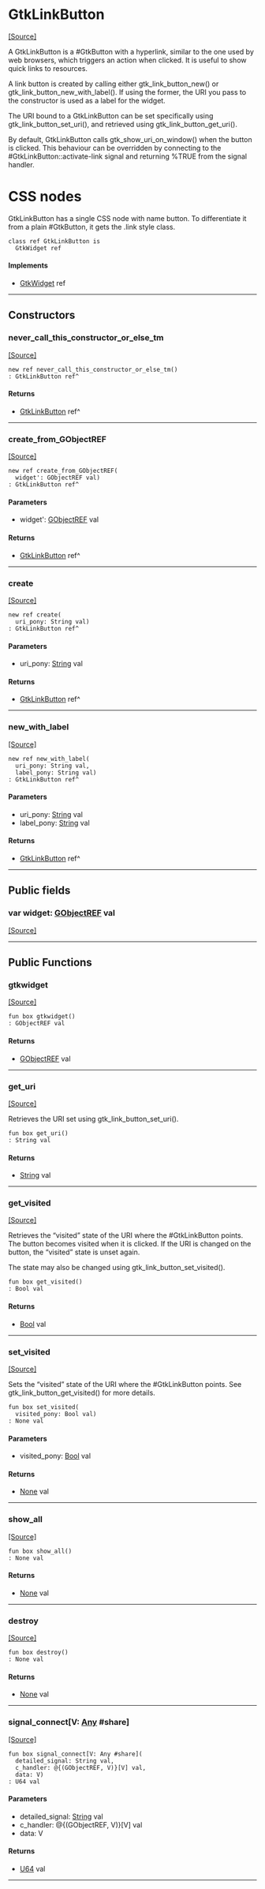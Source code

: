 # GtkLinkButton
<span class="source-link">[[Source]](src/gtk3/GtkLinkButton.md#L6)</span>

A GtkLinkButton is a #GtkButton with a hyperlink, similar to the one
used by web browsers, which triggers an action when clicked. It is useful
to show quick links to resources.

A link button is created by calling either gtk_link_button_new() or
gtk_link_button_new_with_label(). If using the former, the URI you pass
to the constructor is used as a label for the widget.

The URI bound to a GtkLinkButton can be set specifically using
gtk_link_button_set_uri(), and retrieved using gtk_link_button_get_uri().

By default, GtkLinkButton calls gtk_show_uri_on_window() when the button is
clicked. This behaviour can be overridden by connecting to the
#GtkLinkButton::activate-link signal and returning %TRUE from the
signal handler.

# CSS nodes

GtkLinkButton has a single CSS node with name button. To differentiate
it from a plain #GtkButton, it gets the .link style class.


```pony
class ref GtkLinkButton is
  GtkWidget ref
```

#### Implements

* [GtkWidget](gtk3-GtkWidget.md) ref

---

## Constructors

### never_call_this_constructor_or_else_tm
<span class="source-link">[[Source]](src/gtk3/GtkLinkButton.md#L32)</span>


```pony
new ref never_call_this_constructor_or_else_tm()
: GtkLinkButton ref^
```

#### Returns

* [GtkLinkButton](gtk3-GtkLinkButton.md) ref^

---

### create_from_GObjectREF
<span class="source-link">[[Source]](src/gtk3/GtkLinkButton.md#L35)</span>


```pony
new ref create_from_GObjectREF(
  widget': GObjectREF val)
: GtkLinkButton ref^
```
#### Parameters

*   widget': [GObjectREF](gtk3-..-gobject-GObjectREF.md) val

#### Returns

* [GtkLinkButton](gtk3-GtkLinkButton.md) ref^

---

### create
<span class="source-link">[[Source]](src/gtk3/GtkLinkButton.md#L39)</span>


```pony
new ref create(
  uri_pony: String val)
: GtkLinkButton ref^
```
#### Parameters

*   uri_pony: [String](builtin-String.md) val

#### Returns

* [GtkLinkButton](gtk3-GtkLinkButton.md) ref^

---

### new_with_label
<span class="source-link">[[Source]](src/gtk3/GtkLinkButton.md#L42)</span>


```pony
new ref new_with_label(
  uri_pony: String val,
  label_pony: String val)
: GtkLinkButton ref^
```
#### Parameters

*   uri_pony: [String](builtin-String.md) val
*   label_pony: [String](builtin-String.md) val

#### Returns

* [GtkLinkButton](gtk3-GtkLinkButton.md) ref^

---

## Public fields

### var widget: [GObjectREF](gtk3-..-gobject-GObjectREF.md) val
<span class="source-link">[[Source]](src/gtk3/GtkLinkButton.md#L29)</span>



---

## Public Functions

### gtkwidget
<span class="source-link">[[Source]](src/gtk3/GtkLinkButton.md#L31)</span>


```pony
fun box gtkwidget()
: GObjectREF val
```

#### Returns

* [GObjectREF](gtk3-..-gobject-GObjectREF.md) val

---

### get_uri
<span class="source-link">[[Source]](src/gtk3/GtkLinkButton.md#L46)</span>


Retrieves the URI set using gtk_link_button_set_uri().


```pony
fun box get_uri()
: String val
```

#### Returns

* [String](builtin-String.md) val

---

### get_visited
<span class="source-link">[[Source]](src/gtk3/GtkLinkButton.md#L54)</span>


Retrieves the “visited” state of the URI where the #GtkLinkButton
points. The button becomes visited when it is clicked. If the URI
is changed on the button, the “visited” state is unset again.

The state may also be changed using gtk_link_button_set_visited().


```pony
fun box get_visited()
: Bool val
```

#### Returns

* [Bool](builtin-Bool.md) val

---

### set_visited
<span class="source-link">[[Source]](src/gtk3/GtkLinkButton.md#L68)</span>


Sets the “visited” state of the URI where the #GtkLinkButton
points.  See gtk_link_button_get_visited() for more details.


```pony
fun box set_visited(
  visited_pony: Bool val)
: None val
```
#### Parameters

*   visited_pony: [Bool](builtin-Bool.md) val

#### Returns

* [None](builtin-None.md) val

---

### show_all
<span class="source-link">[[Source]](src/gtk3/GtkWidget.md#L4)</span>


```pony
fun box show_all()
: None val
```

#### Returns

* [None](builtin-None.md) val

---

### destroy
<span class="source-link">[[Source]](src/gtk3/GtkWidget.md#L7)</span>


```pony
fun box destroy()
: None val
```

#### Returns

* [None](builtin-None.md) val

---

### signal_connect\[V: [Any](builtin-Any.md) #share\]
<span class="source-link">[[Source]](src/gtk3/GtkWidget.md#L10)</span>


```pony
fun box signal_connect[V: Any #share](
  detailed_signal: String val,
  c_handler: @{(GObjectREF, V)}[V] val,
  data: V)
: U64 val
```
#### Parameters

*   detailed_signal: [String](builtin-String.md) val
*   c_handler: @{(GObjectREF, V)}[V] val
*   data: V

#### Returns

* [U64](builtin-U64.md) val

---

